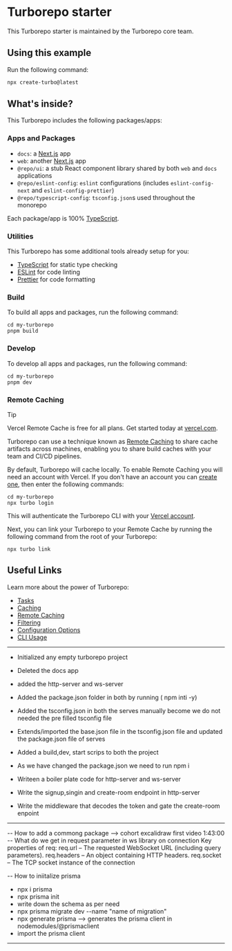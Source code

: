 # Turborepo starter

This Turborepo starter is maintained by the Turborepo core team.

## Using this example

Run the following command:

```sh
npx create-turbo@latest
```

## What's inside?

This Turborepo includes the following packages/apps:

### Apps and Packages

- `docs`: a [Next.js](https://nextjs.org/) app
- `web`: another [Next.js](https://nextjs.org/) app
- `@repo/ui`: a stub React component library shared by both `web` and `docs` applications
- `@repo/eslint-config`: `eslint` configurations (includes `eslint-config-next` and `eslint-config-prettier`)
- `@repo/typescript-config`: `tsconfig.json`s used throughout the monorepo

Each package/app is 100% [TypeScript](https://www.typescriptlang.org/).

### Utilities

This Turborepo has some additional tools already setup for you:

- [TypeScript](https://www.typescriptlang.org/) for static type checking
- [ESLint](https://eslint.org/) for code linting
- [Prettier](https://prettier.io) for code formatting

### Build

To build all apps and packages, run the following command:

```
cd my-turborepo
pnpm build
```

### Develop

To develop all apps and packages, run the following command:

```
cd my-turborepo
pnpm dev
```

### Remote Caching

> [!TIP]
> Vercel Remote Cache is free for all plans. Get started today at [vercel.com](https://vercel.com/signup?/signup?utm_source=remote-cache-sdk&utm_campaign=free_remote_cache).

Turborepo can use a technique known as [Remote Caching](https://turbo.build/repo/docs/core-concepts/remote-caching) to share cache artifacts across machines, enabling you to share build caches with your team and CI/CD pipelines.

By default, Turborepo will cache locally. To enable Remote Caching you will need an account with Vercel. If you don't have an account you can [create one](https://vercel.com/signup?utm_source=turborepo-examples), then enter the following commands:

```
cd my-turborepo
npx turbo login
```

This will authenticate the Turborepo CLI with your [Vercel account](https://vercel.com/docs/concepts/personal-accounts/overview).

Next, you can link your Turborepo to your Remote Cache by running the following command from the root of your Turborepo:

```
npx turbo link
```

## Useful Links

Learn more about the power of Turborepo:

- [Tasks](https://turbo.build/repo/docs/core-concepts/monorepos/running-tasks)
- [Caching](https://turbo.build/repo/docs/core-concepts/caching)
- [Remote Caching](https://turbo.build/repo/docs/core-concepts/remote-caching)
- [Filtering](https://turbo.build/repo/docs/core-concepts/monorepos/filtering)
- [Configuration Options](https://turbo.build/repo/docs/reference/configuration)
- [CLI Usage](https://turbo.build/repo/docs/reference/command-line-reference)




-------------------------------------------------------------------------------------------------------------------------------

- Initialized any empty turborepo project
- Deleted the docs app
- added the http-server and ws-server
- Added the package.json folder in both by running ( npm inti -y)

- Added the tsconfig.json in both the serves manually become we do not needed the pre filled tsconfig file

- Extends/imported the base.json file in the tsconfig.json file and updated the package.json file of serves 

- Added a build,dev, start scrips to both the project
- As we have changed the package.json we need to run npm i 
- Writeen a boiler plate code for http-server and ws-server

- Write the signup,singin and create-room endpoint in http-server
- Write the middleware that decodes the token and gate the create-room enpoint

------------------------------------------------------------------------------------------------------------


-- How to add a commong package --> cohort excalidraw first video 1:43:00
-- What do we get in request parameter in ws library on connection
    Key properties of req:
    req.url – The requested WebSocket URL (including query parameters).
    req.headers – An object containing HTTP headers.
    req.socket – The TCP socket instance of the connection 

-- How to iniitalize prisma 
   - npx i prisma
   - npx prisma init
   - write down the schema as per need
   - npx prisma migrate dev --name "name of migration"
   - npx generate prisma --> generates the prisma client in nodemodules/@prismaclient
   - import the prisma client
    
------------------------------------------------------------------------------------------------------------


